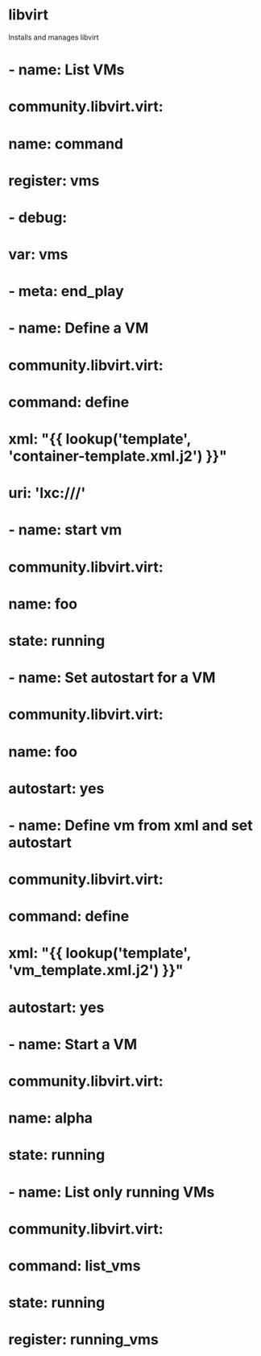# libvirt

Installs and manages libvirt


# - name: List VMs
#   community.libvirt.virt:
#     name: command
#   register: vms
# - debug:
#     var: vms
# - meta: end_play
# - name: Define a VM
#   community.libvirt.virt:
#     command: define
#     xml: "{{ lookup('template', 'container-template.xml.j2') }}"
#     uri: 'lxc:///'

# - name: start vm
#   community.libvirt.virt:
#     name: foo
#     state: running

# - name: Set autostart for a VM
#   community.libvirt.virt:
#     name: foo
#     autostart: yes

# - name: Define vm from xml and set autostart
#   community.libvirt.virt:
#     command: define
#     xml: "{{ lookup('template', 'vm_template.xml.j2') }}"
#     autostart: yes

# - name: Start a VM
#   community.libvirt.virt:
#     name: alpha
#     state: running

# - name: List only running VMs
#   community.libvirt.virt:
#     command: list_vms
#     state: running
#   register: running_vms